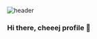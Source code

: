 ![header](https://capsule-render.vercel.app/api?type=soft&color=auto&height=100&section=header&text=cheej%20profile&fontSize=50)

### Hi there, cheeej profile 👋

<!--
**cheeej/cheeej** is a ✨ _special_ ✨ repository because its `README.md` (this file) appears on your GitHub profile.

Here are some ideas to get you started:

- 🔭 I’m currently working on ...
- 🌱 I’m currently learning ...
- 👯 I’m looking to collaborate on ...
- 🤔 I’m looking for help with ...
- 💬 Ask me about ...
- 📫 How to reach me: ...
- 😄 Pronouns: ...
- ⚡ Fun fact: ...
-->
